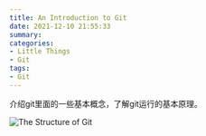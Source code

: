 ```yaml
---
title: An Introduction to Git
date: 2021-12-10 21:55:33
summary:
categories:
- Little Things
- Git
tags:
- Git
---
```






介绍git里面的一些基本概念，了解git运行的基本原理。

![The Structure of Git](git.jpg)

